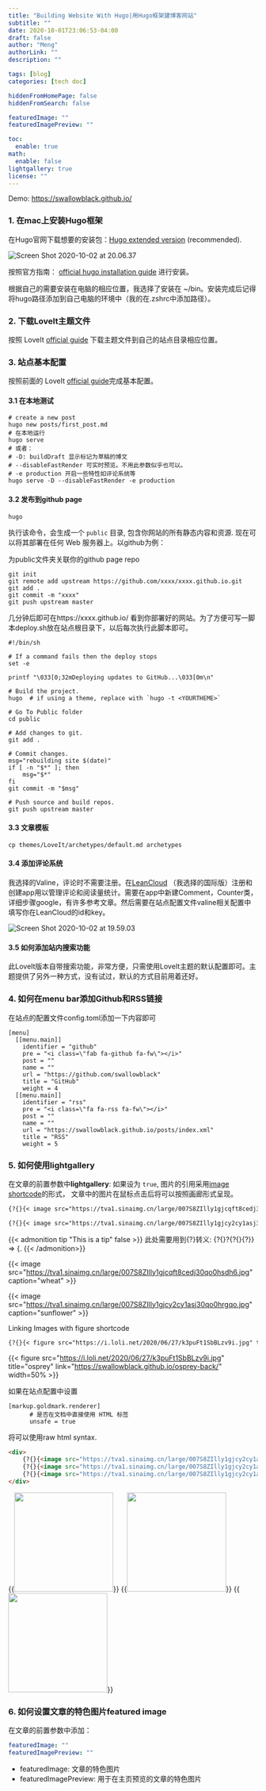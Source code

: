 ```yaml
---
title: "Building Website With Hugo|用Hugo框架建博客网站"
subtitle: ""
date: 2020-10-01T23:06:53-04:00
draft: false
author: "Meng"
authorLink: ""
description: ""

tags: [blog]
categories: [tech doc]

hiddenFromHomePage: false
hiddenFromSearch: false

featuredImage: ""
featuredImagePreview: ""

toc:
  enable: true
math:
  enable: false
lightgallery: true
license: ""
---
```




Demo: https://swallowblack.github.io/

### 1. 在mac上安装Hugo框架

在Hugo官网下载想要的安装包：[Hugo extended version](https://github.com/gohugoio/hugo/releases) (recommended).



![Screen Shot 2020-10-02 at 20.06.37](https://tva1.sinaimg.cn/large/007S8ZIlly1gjbttzrvvbj31ew086763.jpg)



按照官方指南： [official hugo installation guide](https://gohugo.io/getting-started/installing/)  进行安装。

根据自己的需要安装在电脑的相应位置，我选择了安装在 ~/bin。安装完成后记得将hugo路径添加到自己电脑的环境中（我的在.zshrc中添加路径）。

<!--more-->

### 2. 下载Lovelt主题文件

按照 LoveIt [official guide](https://hugoloveit.com/zh-cn/theme-documentation-basics/#5-%E6%90%9C%E7%B4%A2) 下载主题文件到自己的站点目录相应位置。

### 3. 站点基本配置

按照前面的 LoveIt [official guide](https://hugoloveit.com/zh-cn/theme-documentation-basics/#5-%E6%90%9C%E7%B4%A2)完成基本配置。

#### 3.1 在本地测试

```shell
# create a new post
hugo new posts/first_post.md
# 在本地运行
hugo serve
# 或者：
# -D: buildDraft 显示标记为草稿的博文
# --disableFastRender 可实时预览。不用此参数似乎也可以。
# -e production 开启一些特性如评论系统等
hugo serve -D --disableFastRender -e production
```



#### 3.2 发布到github page

```shell
hugo
```

执行该命令，会生成一个 `public` 目录, 包含你网站的所有静态内容和资源. 现在可以将其部署在任何 Web 服务器上。以github为例：

为public文件夹关联你的github page repo

```shell
git init
git remote add upstream https://github.com/xxxx/xxxx.github.io.git
git add .
git commit -m "xxxx"
git push upstream master
```

几分钟后即可在https://xxxx.github.io/ 看到你部署好的网站。为了方便可写一脚本deploy.sh放在站点根目录下，以后每次执行此脚本即可。

```shell
#!/bin/sh

# If a command fails then the deploy stops
set -e

printf "\033[0;32mDeploying updates to GitHub...\033[0m\n"

# Build the project.
hugo  # if using a theme, replace with `hugo -t <YOURTHEME>`

# Go To Public folder
cd public

# Add changes to git.
git add .

# Commit changes.
msg="rebuilding site $(date)"
if [ -n "$*" ]; then
	msg="$*"
fi
git commit -m "$msg"

# Push source and build repos.
git push upstream master
```



#### 3.3 文章模板

```shell
cp themes/LoveIt/archetypes/default.md archetypes
```



#### 3.4 添加评论系统

我选择的Valine，评论时不需要注册。在[LeanCloud](https://leancloud.app/) （我选择的国际版）注册和创建app用以管理评论和阅读量统计。需要在app中新建Comment，Counter类，详细步骤google，有许多参考文章。然后需要在站点配置文件valine相关配置中填写你在LeanCloud的id和key。

![Screen Shot 2020-10-02 at 19.59.03](https://tva1.sinaimg.cn/large/007S8ZIlly1gjbtttbcb9j30qo0oijtz.jpg)



#### 3.5 如何添加站内搜索功能

此LoveIt版本自带搜索功能，非常方便，只需使用LoveIt主题的默认配置即可。主题提供了另外一种方式，没有试过，默认的方式目前用着还好。

### 4. 如何在menu bar添加Github和RSS链接

在站点的配置文件config.toml添加一下内容即可

```shell
[menu]
  [[menu.main]]
    identifier = "github"
    pre = "<i class=\"fab fa-github fa-fw\"></i>"
    post = ""
    name = ""
    url = "https://github.com/swallowblack"
    title = "GitHub"
    weight = 4
  [[menu.main]]
    identifier = "rss"
    pre = "<i class=\"fa fa-rss fa-fw\"></i>"
    post = ""
    name = ""
    url = "https://swallowblack.github.io/posts/index.xml"
    title = "RSS"
    weight = 5

```

### 5. 如何使用lightgallery

在文章的前置参数中**lightgallery**: 如果设为 `true`, 图片的引用采用[image shortcode](https://hugoloveit.com/theme-documentation-extended-shortcodes/#image)的形式， 文章中的图片在鼠标点击后将可以按照画廊形式呈现。


```Markdown
{?{}{< image src="https://tva1.sinaimg.cn/large/007S8ZIlly1gjcqft8cedj30qo0hsdh6.jpg" caption="wheat" >}}

{?{}{< image src="https://tva1.sinaimg.cn/large/007S8ZIlly1gjcy2cy1asj30qo0hrgqo.jpg" caption="sunflower" >}}
```

{{< admonition tip "This is a tip" false >}}
此处需要用到{?}转义: {?{}?{?{}{?}} => {.
{{< /admonition>}}


{{< image src="https://tva1.sinaimg.cn/large/007S8ZIlly1gjcqft8cedj30qo0hsdh6.jpg" caption="wheat" >}}

{{< image src="https://tva1.sinaimg.cn/large/007S8ZIlly1gjcy2cy1asj30qo0hrgqo.jpg" caption="sunflower" >}}


Linking Images with figure shortcode

```Markdown
{?{}{< figure src="https://i.loli.net/2020/06/27/k3puFt1SbBLzv9i.jpg" title="osprey" link="https://swallowblack.github.io/osprey-back/" width=50% >}}
```

{{< figure src="https://i.loli.net/2020/06/27/k3puFt1SbBLzv9i.jpg" title="osprey" link="https://swallowblack.github.io/osprey-back/" width=50% >}}

如果在站点配置中设置
```shell
[markup.goldmark.renderer]
      # 是否在文档中直接使用 HTML 标签
      unsafe = true
```
将可以使用raw html syntax.

```html
<div>
    {?{}{<image src="https://tva1.sinaimg.cn/large/007S8ZIlly1gjcy2cy1asj30qo0hrgqo.jpg" width="200px" >}}
    {?{}{<image src="https://tva1.sinaimg.cn/large/007S8ZIlly1gjcy2cy1asj30qo0hrgqo.jpg" width="200px" >}}
    {?{}{<image src="https://tva1.sinaimg.cn/large/007S8ZIlly1gjcy2cy1asj30qo0hrgqo.jpg" width="200px" >}}
</div>
```
<div>
    {{<image src="https://tva1.sinaimg.cn/large/007S8ZIlly1gjcy2cy1asj30qo0hrgqo.jpg" width="200px" >}}
    {{<image src="https://tva1.sinaimg.cn/large/007S8ZIlly1gjcy2cy1asj30qo0hrgqo.jpg" width="200px" >}}
    {{<image src="https://tva1.sinaimg.cn/large/007S8ZIlly1gjcy2cy1asj30qo0hrgqo.jpg" width="200px" >}}
</div>


### 6. 如何设置文章的特色图片featured image

在文章的前置参数中添加：

```yaml
featuredImage: ""
featuredImagePreview: ""
```

- featuredImage: 文章的特色图片
- featuredImagePreview: 用于在主页预览的文章的特色图片





